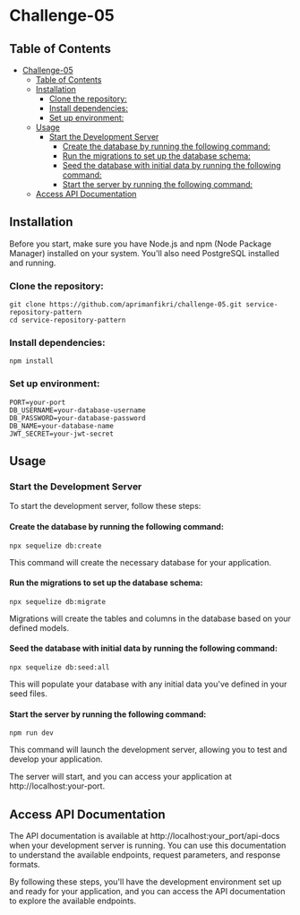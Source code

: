 # Challenge-05

## Table of Contents

- [Challenge-05](#challenge-05)
  - [Table of Contents](#table-of-contents)
  - [Installation](#installation)
    - [Clone the repository:](#clone-the-repository)
    - [Install dependencies:](#install-dependencies)
    - [Set up environment:](#set-up-environment)
  - [Usage](#usage)
    - [Start the Development Server](#start-the-development-server)
      - [Create the database by running the following command:](#create-the-database-by-running-the-following-command)
      - [Run the migrations to set up the database schema:](#run-the-migrations-to-set-up-the-database-schema)
      - [Seed the database with initial data by running the following command:](#seed-the-database-with-initial-data-by-running-the-following-command)
      - [Start the server by running the following command:](#start-the-server-by-running-the-following-command)
  - [Access API Documentation](#access-api-documentation)

## Installation

Before you start, make sure you have Node.js and npm (Node Package Manager) installed on your system. You'll also need PostgreSQL installed and running.

### Clone the repository:

```shell
git clone https://github.com/aprimanfikri/challenge-05.git service-repository-pattern
cd service-repository-pattern
```

### Install dependencies:

```shell
npm install
```

### Set up environment:

```shell
PORT=your-port
DB_USERNAME=your-database-username
DB_PASSWORD=your-database-password
DB_NAME=your-database-name
JWT_SECRET=your-jwt-secret
```

## Usage

### Start the Development Server

To start the development server, follow these steps:

#### Create the database by running the following command:

```shell
npx sequelize db:create
```

This command will create the necessary database for your application.

#### Run the migrations to set up the database schema:

```shell
npx sequelize db:migrate
```

Migrations will create the tables and columns in the database based on your defined models.

#### Seed the database with initial data by running the following command:

```shell
npx sequelize db:seed:all
```

This will populate your database with any initial data you've defined in your seed files.

#### Start the server by running the following command:

```shell
npm run dev
```

This command will launch the development server, allowing you to test and develop your application.

The server will start, and you can access your application at http://localhost:your-port.

## Access API Documentation

The API documentation is available at http://localhost:your_port/api-docs when your development server is running. You can use this documentation to understand the available endpoints, request parameters, and response formats.

By following these steps, you'll have the development environment set up and ready for your application, and you can access the API documentation to explore the available endpoints.
